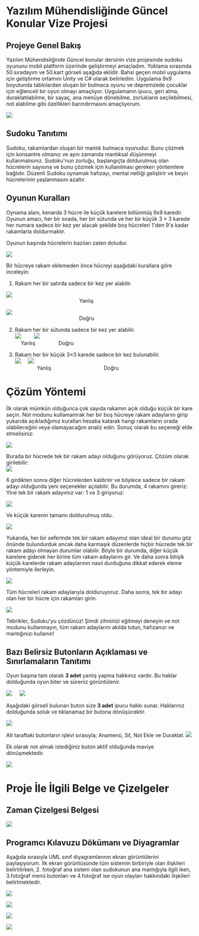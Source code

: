 # Yazılım Mühendisliğinde Güncel Konular Vize Projesi
## Projeye Genel Bakış
Yazılım Mühendisliğinde Güncel konular dersinin vize projesinde sudoku oyununu mobil platform üzerinde geliştirmeyi amaçladım. Yoklama sırasında 50.sıradayım ve 50.kart görseli aşağıda eklidir.
Bahsi geçen mobil uygulama için geliştirme ortamını Unity ve C# olarak belirledim. Uygulama 9x9 boyutunda tablolardan oluşan bir bulmaca oyunu ve depremzede çocuklar için
eğlenceli bir oyun olmayı amaçlıyor. Uygulamanın ipucu, geri alma, duraklatılabilme, bir sayaç, ana menüye dönebilme, zorlukların seçilebilmesi, not alabilme gibi özellikleri barındırmasını amaçlıyorum.


![](19.png) <br>

## Sudoku Tanıtımı
Sudoku, rakamlardan oluşan bir mantık bulmaca oyunudur. Bunu çözmek için konsantre olmanız ve aynı zamanda mantıksal düşünmeyi kullanmalısınız. Sudoku'nun zorluğu, başlangıçta doldurulmuş olan hücrelerin sayısına ve bunu çözmek için kullanılması gereken yöntemlere bağlıdır. Düzenli Sudoku oynamak hafızayı, mental netliği geliştirir ve beyin hücrelerinin yaşlanmasını azaltır.
## Oyunun Kuralları
Oynama alanı, kenarda 3 hücre ile küçük karelere bölünmüş 9x9 karedir. Oyunun amacı, her bir sırada, her bir sütunda ve her bir küçük 3 × 3 karede her numara sadece bir kez yer alacak şekilde boş hücreleri 1'den 9'a kadar rakamlarla doldurmaktır.

Oyunun başında hücrelerin bazıları zaten doludur.<br>

![](1.png) <br>

Bir hücreye rakam eklemeden önce hücreyi aşağıdaki kurallara göre inceleyin:

1. Rakam her bir satırda sadece bir kez yer alabilir.

![](2.png) <br>
&nbsp;&nbsp;&nbsp;&nbsp;&nbsp;&nbsp;&nbsp;&nbsp;&nbsp;&nbsp;&nbsp;&nbsp;&nbsp;&nbsp;&nbsp;&nbsp;&nbsp;&nbsp;&nbsp;&nbsp;&nbsp;&nbsp;&nbsp;&nbsp;&nbsp;&nbsp;&nbsp;&nbsp;&nbsp;&nbsp;&nbsp;&nbsp;&nbsp;&nbsp;&nbsp;&nbsp;&nbsp;&nbsp;&nbsp;&nbsp;&nbsp;&nbsp;&nbsp;&nbsp;&nbsp;&nbsp;&nbsp;&nbsp;&nbsp;&nbsp;Yanlış

![](3.png) <br>
&nbsp;&nbsp;&nbsp;&nbsp;&nbsp;&nbsp;&nbsp;&nbsp;&nbsp;&nbsp;&nbsp;&nbsp;&nbsp;&nbsp;&nbsp;&nbsp;&nbsp;&nbsp;&nbsp;&nbsp;&nbsp;&nbsp;&nbsp;&nbsp;&nbsp;&nbsp;&nbsp;&nbsp;&nbsp;&nbsp;&nbsp;&nbsp;&nbsp;&nbsp;&nbsp;&nbsp;&nbsp;&nbsp;&nbsp;&nbsp;&nbsp;&nbsp;&nbsp;&nbsp;&nbsp;&nbsp;&nbsp;&nbsp;&nbsp;&nbsp;Doğru

2. Rakam her bir sütunda sadece bir kez yer alabilir. <br>
![](4.png) &nbsp;&nbsp;&nbsp;&nbsp;&nbsp;&nbsp;&nbsp;
![](5.png)  <br>
   &nbsp;&nbsp;&nbsp;&nbsp;Yanlış&nbsp;&nbsp;&nbsp;&nbsp;&nbsp;&nbsp;&nbsp;&nbsp;&nbsp;&nbsp;&nbsp;&nbsp;&nbsp;&nbsp;&nbsp; Doğru <br>

3. Rakam her bir küçük 3×3 karede sadece bir kez bulunabilir. <br>
![](6.png) &nbsp;&nbsp;&nbsp;
![](7.png) <br>
&nbsp;&nbsp;&nbsp;&nbsp;&nbsp;&nbsp;&nbsp;&nbsp;&nbsp;&nbsp;&nbsp;&nbsp;&nbsp;&nbsp;&nbsp;Yanlış&nbsp;&nbsp;&nbsp;&nbsp;&nbsp;&nbsp;&nbsp;&nbsp;&nbsp;&nbsp;&nbsp;&nbsp;&nbsp;&nbsp;&nbsp;&nbsp;&nbsp;&nbsp;&nbsp;&nbsp;&nbsp;&nbsp;&nbsp;&nbsp;&nbsp;&nbsp;&nbsp;&nbsp;&nbsp;&nbsp;&nbsp;&nbsp;&nbsp;&nbsp;&nbsp;&nbsp;Doğru

# Çözüm Yöntemi

İlk olarak mümkün olduğunca çok sayıda rakamın açık olduğu küçük bir kare seçin. Not modunu kullamamrak her bir boş hücreye rakam adaylarını girip yukarıda açıkladığımız kuralları hesaba katarak hangi rakamların orada olabileceğini veya olamayacağını analiz edin. Sonuç olarak bu seçeneği elde etmelisiniz:
<br>

![](8.png) <br>

Burada bir hücrede tek bir rakam adayı olduğunu görüyoruz. Çözüm olarak girilebilir:
<br>![](9.png)

6 girdikten sonra diğer hücrelerden kaldırılır ve böylece sadece bir rakam adayı olduğunda yeni seçenekler açılabilir. Bu durumda, 4 rakamını gireriz:
Yine tek bir rakam adayımız var: 1 ve 3 giriyoruz: <br>

![](10.png)

Ve küçük karenin tamamı doldurulmuş oldu. <br>

![](11.png) <br>

Yukarıda, her bir seferinde tek bir rakam adayımız olan ideal bir durumu göz önünde bulundurduk ancak daha karmaşık düzenlerde hiçbir hücrede tek bir rakam adayı olmayan durumlar olabilir. Böyle bir durumda, diğer küçük karelere giderek her birine tüm rakam adaylarını gir. Ve daha sonra bitişik küçük karelerde rakam adaylarının nasıl durduğuna dikkat ederek eleme yöntemiyle ilerleyin.

![](12.png) <br>

Tüm hücreleri rakam adaylarıyla dolduruyoruz. Daha sonra, tek bir adayı olan her bir hücre için rakamları girin.

![](13.png) <br> 

Tebrikler, Sudoku'yu çözdünüz! Şimdi zihninizi eğitmeyi deneyin ve not modunu kullanmayın, tüm rakam adaylarını akılda tutun, hafızanızı ve mantığınızı kullanın!

## Bazı Belirsiz Butonların Açıklaması ve Sınırlamaların Tanıtımı
Oyun başına tam olarak **3 adet** yanlış yapma hakkınız vardır. Bu haklar dolduğunda oyun biter ve süreniz görüntülenir.

![](14.png) &nbsp;&nbsp;&nbsp; ![](15.png)

Aşağıdaki görseli bulunan buton size **3 adet** ipucu hakkı sunar. Haklarınız dolduğunda soluk ve tıklanamaz bir butona
dönüşücektir.

![](16.png)

Alt taraftaki butonların işlevi sırasıyla; Anamenü, Sil, Not Ekle ve Duraklat.
![](17.png)

Ek olarak not almak istediğiniz buton aktif olduğunda maviye dönüşmektedir.

![](18.png)

# Proje İle İlgili Belge ve Çizelgeler
## Zaman Çizelgesi Belgesi

![](20.png)

## Programcı Kılavuzu Dökümanı ve Diyagramlar

Aşağıda sırasıyla UML sınıf diyagramlarının ekran görüntülerini paylaşıyorum. İlk ekran görüntüsünde tüm sistemin
birbiriyle olan ilişkileri belirtilirken, 2. fotoğraf ana sistem olan sudokunun ana mantığıyla ilgili iken, 3.fotoğraf
menü butonları ve 4.fotoğraf ise oyun olayları hakkındaki ilişkileri belirtmektedir.

![](24.png)

![](21.png)

![](22.png)

![](23.png)




